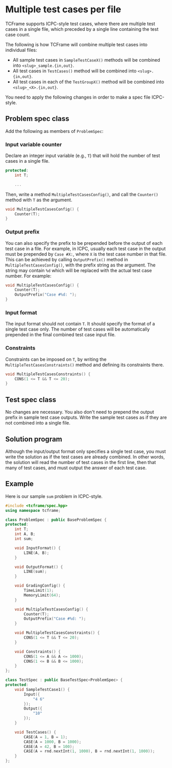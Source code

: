 # Multiple test cases per file

TCFrame supports ICPC-style test cases, where there are multiple test cases in a single file, which preceded by a single line containing the test case count.

The following is how TCFrame will combine multiple test cases into individual files:

- All sample test cases in `SampleTestCaseX()` methods will be combined into `<slug>_sample.{in,out}`.
- All test cases in `TestCases()` method will be combined into `<slug>.{in,out}`.
- All test cases in each of the `TestGroupX()` method will be combined into `<slug>_<X>.{in,out}`.

You need to apply the following changes in order to make a spec file ICPC-style.

## Problem spec class

Add the following as members of `ProblemSpec`:

### Input variable counter

Declare an integer input variable (e.g., `T`) that will hold the number of test cases in a single file.

```cpp
protected:
    int T;

    ...
```

Then, write a method `MultipleTestCasesConfig()`, and call the `Counter()` method with `T` as the argument.

```cpp
void MultipleTestCasesConfig() {
    Counter(T);
}
```

### Output prefix

You can also specify the prefix to be prepended before the output of each test case in a file. For example, in ICPC, usually each test case in the output must be prepended by `Case #X:`, where `X` is the test case number in that file. This can be achieved by calling `OutputPrefix()` method in `MultipleTestCasesConfig()`, with the prefix string as the argument. The string may contain `%d` which will be replaced with the actual test case number. For example:

```cpp
void MultipleTestCasesConfig() {
    Counter(T);
    OutputPrefix("Case #%d: ");
}
```

### Input format

The input format should not contain `T`. It should specify the format of a single test case only. The number of test cases will be automatically prepended in the final combined test case input file.

### Constraints

Constraints can be imposed on `T`, by writing the `MultipleTestCasesConstraints()` method and defining its constraints there.

```cpp
void MultipleTestCasesConstraints() {
    CONS(1 <= T && T <= 20);
}
```

## Test spec class

No changes are necessary. You also don't need to prepend the output prefix in sample test case outputs. Write the sample test cases as if they are not combined into a single file.

## Solution program

Although the input/output format only specifies a single test case, you must write the solution as if the test cases are already combined. In other words, the solution will read the number of test cases in the first line, then that many of test cases, and must output the answer of each test case.

## Example

Here is our sample `sum` problem in ICPC-style.

```cpp
#include <tcframe/spec.hpp>
using namespace tcframe;

class ProblemSpec : public BaseProblemSpec {
protected:
    int T;
    int A, B;
    int sum;

    void InputFormat() {
        LINE(A, B);
    }

    void OutputFormat() {
        LINE(sum);
    }

    void GradingConfig() {
        TimeLimit(1);
        MemoryLimit(64);
    }

    void MultipleTestCasesConfig() {
        Counter(T);
        OutputPrefix("Case #%d: ");
    }

    void MultipleTestCasesConstraints() {
        CONS(1 <= T && T <= 20);
    }

    void Constraints() {
        CONS(1 <= A && A <= 1000);
        CONS(1 <= B && B <= 1000);
    }
};

class TestSpec : public BaseTestSpec<ProblemSpec> {
protected:
    void SampleTestCase1() {
        Input({
            "4 6"
        });
        Output({
            "10"
        });
    }

    void TestCases() {
        CASE(A = 1, B = 1);
        CASE(A = 1000, B = 1000);
        CASE(A = 42, B = 100);
        CASE(A = rnd.nextInt(1, 1000), B = rnd.nextInt(1, 1000));
    }
};
```